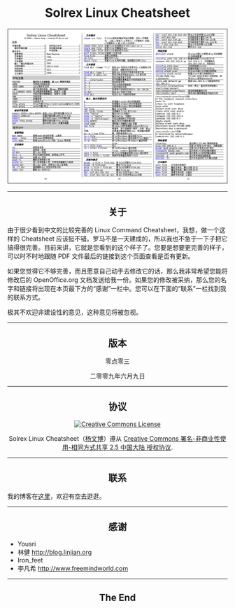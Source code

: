 <h1 align="center">Solrex Linux Cheatsheet</h1>
<div align="center"><img src="Solrex.Linux.Cheatsheet.jpg"></div>
<hr>
<h2 align="center">关于</h2>
<p>由于很少看到中文的比较完善的 Linux Command Cheatsheet，我想，做一个这样的 Cheatsheet 应该挺不错。罗马不是一天建成的，所以我也不急于一下子把它搞得很完善。目前来讲，它就是您看到的这个样子了。您要是想要更完善的样子，可以时不时地跟随 PDF 文件最后的链接到这个页面查看是否有更新。</p>
<p>如果您觉得它不够完善，而且愿意自己动手去修改它的话，那么我非常希望您能将修改后的 OpenOffice.org 文档发送给我一份。如果您的修改被采纳，那么您的名字和链接将出现在本页最下方的“感谢”一栏中。您可以在下面的“联系”一栏找到我的联系方式。</p>
<p>极其不欢迎非建设性的意见，这种意见将被忽视。</p>
<hr>
<h2 align="center">版本</h2>
<p align="center">零点零三</p>
<p align="center">二零零九年六月九日</p>
<hr>
<h2 align="center">协议</h2>
<p align="center"><a rel="license" href="http://creativecommons.org/licenses/by-nc-sa/2.5/cn/"><img alt="Creative Commons License" style="border-width:0" src="http://i.creativecommons.org/l/by-nc-sa/2.5/cn/88x31.png" /></a></p>

<p align="center"><span xmlns:dc="http://purl.org/dc/elements/1.1/" href="http://purl.org/dc/dcmitype/Text" property="dc:title" rel="dc:type">Solrex Linux Cheatsheet</span>（<a xmlns:cc="http://creativecommons.org/ns#" href="https://github.com/solrex/solrex/tree/master/linux_cheatsheet" property="cc:attributionName" rel="cc:attributionURL">杨文博</a>）遵从 <a rel="license" href="http://creativecommons.org/licenses/by-nc-sa/2.5/cn/">Creative Commons 署名-非商业性使用-相同方式共享 2.5 中国大陆 授权协议</a>.</p>
<hr>
<h2 align="center">联系</h2>
<p> 我的博客在<a href="https://yangwenbo.com">这里</a>，欢迎有空去逛逛。</p>
<hr>
<h2 align="center">感谢</h2>
<ul>
<li>Yousri</li>
<li>林健 <a href="http://blog.linjian.org">http://blog.linjian.org</a></li>
<li>Iron_feet</li>
<li>李凡希 <a href="http://www.freemindworld.com">http://www.freemindworld.com</a></li>
</ul>
<hr>
<h2 align="center">The End</h2>

